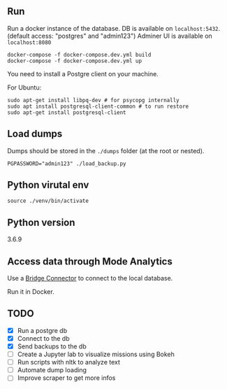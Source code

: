 ## Run

Run a docker instance of the database.
DB is available on `localhost:5432`. (default access: "postgres" and "admin123")
Adminer UI is available on `localhost:8080`

```
docker-compose -f docker-compose.dev.yml build
docker-compose -f docker-compose.dev.yml up
```

You need to install a Postgre client on your machine.

For Ubuntu:

```
sudo apt-get install libpq-dev # for psycopg internally
sudo apt install postgresql-client-common # to run restore
sudo apt-get install postgresql-client
```

## Load dumps

Dumps should be stored in the `./dumps` folder (at the root or nested).

```
PGPASSWORD="admin123" ./load_backup.py
```

## Python virutal env

`source ./venv/bin/activate`

## Python version

3.6.9

## Access data through Mode Analytics

Use a [Bridge Connector](https://mode.com/help/articles/how-mode-connects/#run-bridge-in-a-docker-container) to connect to the local database.

Run it in Docker.


## TODO

- [x] Run a postgre db
- [x] Connect to the db
- [x] Send backups to the db
- [ ] Create a Jupyter lab to visualize missions using Bokeh
- [ ] Run scripts with nltk to analyze text
- [ ] Automate dump loading
- [ ] Improve scraper to get more infos
